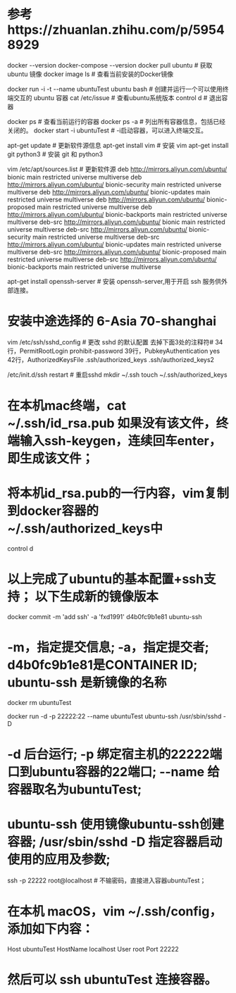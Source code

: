 # 参考https://zhuanlan.zhihu.com/p/59548929
docker --version
docker-compose --version
docker pull ubuntu  # 获取 ubuntu 镜像
docker image ls  # 查看当前安装的Docker镜像

docker run -i -t --name ubuntuTest ubuntu bash  # 创建并运行一个可以使用终端交互的 ubuntu 容器
cat /etc/issue  # 查看ubuntu系统版本
control d  # 退出容器

docker ps  # 查看当前运行的容器
docker ps -a  # 列出所有容器信息，包括已经关闭的。
docker start -i ubuntuTest  # -i启动容器，可以进入终端交互。

apt-get update  # 更新软件源信息
apt-get install vim  # 安装 vim
apt-get install git python3  # 安装 git 和 python3

vim /etc/apt/sources.list  # 更新软件源
deb http://mirrors.aliyun.com/ubuntu/ bionic main restricted universe multiverse
deb http://mirrors.aliyun.com/ubuntu/ bionic-security main restricted universe multiverse
deb http://mirrors.aliyun.com/ubuntu/ bionic-updates main restricted universe multiverse
deb http://mirrors.aliyun.com/ubuntu/ bionic-proposed main restricted universe multiverse
deb http://mirrors.aliyun.com/ubuntu/ bionic-backports main restricted universe multiverse
deb-src http://mirrors.aliyun.com/ubuntu/ bionic main restricted universe multiverse
deb-src http://mirrors.aliyun.com/ubuntu/ bionic-security main restricted universe multiverse
deb-src http://mirrors.aliyun.com/ubuntu/ bionic-updates main restricted universe multiverse
deb-src http://mirrors.aliyun.com/ubuntu/ bionic-proposed main restricted universe multiverse
deb-src http://mirrors.aliyun.com/ubuntu/ bionic-backports main restricted universe multiverse

apt-get install openssh-server  # 安装 openssh-server,用于开启 ssh 服务供外部连接。
# 安装中途选择的 6-Asia   70-shanghai

vim /etc/ssh/sshd_config  # 更改 sshd 的默认配置 去掉下面3处的注释符#
34行，PermitRootLogin prohibit-password
39行，PubkeyAuthentication yes
42行，AuthorizedKeysFile      .ssh/authorized_keys .ssh/authorized_keys2

/etc/init.d/ssh restart  # 重启sshd
mkdir ~/.ssh
touch ~/.ssh/authorized_keys
# 在本机mac终端，cat ~/.ssh/id_rsa.pub  如果没有该文件，终端输入ssh-keygen，连续回车enter，即生成该文件；
# 将本机id_rsa.pub的一行内容，vim复制到docker容器的 ~/.ssh/authorized_keys中
control d

# 以上完成了ubuntu的基本配置+ssh支持；  以下生成新的镜像版本
docker commit -m 'add ssh' -a 'fxd1991' d4b0fc9b1e81 ubuntu-ssh
# -m，指定提交信息; -a，指定提交者; d4b0fc9b1e81是CONTAINER ID; ubuntu-ssh 是新镜像的名称

docker rm ubuntuTest

docker run -d -p 22222:22 --name ubuntuTest ubuntu-ssh /usr/sbin/sshd -D
# -d 后台运行; -p 绑定宿主机的22222端口到ubuntu容器的22端口; --name 给容器取名为ubuntuTest;
# ubuntu-ssh 使用镜像ubuntu-ssh创建容器; /usr/sbin/sshd -D 指定容器启动使用的应用及参数;
ssh -p 22222 root@localhost  # 不输密码，直接进入容器ubuntuTest；

# 在本机 macOS，vim ~/.ssh/config，添加如下内容：
Host ubuntuTest
    HostName localhost
    User     root
    Port     22222
# 然后可以 ssh ubuntuTest 连接容器。